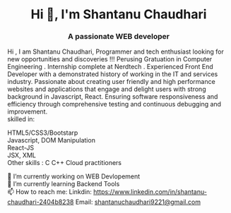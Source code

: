 <h1 align="center">Hi 👋, I'm Shantanu Chaudhari</h1>
<h3 align="center">A passionate WEB developer</h3>

Hi , I am Shantanu Chaudhari,
Programmer and tech enthusiast looking for new opportunities and discoveries !!! Perusing Gratuation in Computer Engineering . Internship complete at Nerdtech . Experienced Front End Developer with a demonstrated history of working in the IT and services industry. Passionate about creating user friendly and high performance websites and applications that engage and delight users with strong background in Javascript, React. Ensuring software responsiveness and efficiency through comprehensive testing and continuous debugging and improvement. 
<br/>
skilled in:

HTML5/CSS3/Bootstarp 
<br/>
Javascript, DOM Manipulation
<br/>
React-JS
<br/>
JSX, XML 
<br/>
Other skills :
C
C++
Cloud practitioners
<br/>

🔭 I’m currently working on WEB Devlopement
<br/>
🌱 I’m currently learning Backend Tools
<br/>
📫 How to reach me:
Linkdin: https://www.linkedin.com/in/shantanu-chaudhari-2404b8238
Email: shantanuchaudhari9221@gmail.com
